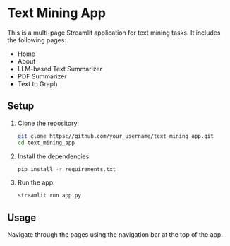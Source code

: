 # Text Mining App

This is a multi-page Streamlit application for text mining tasks. It includes the following pages:
- Home
- About
- LLM-based Text Summarizer
- PDF Summarizer
- Text to Graph

## Setup

1. Clone the repository:
    ```bash
    git clone https://github.com/your_username/text_mining_app.git
    cd text_mining_app
    ```

2. Install the dependencies:
    ```bash
    pip install -r requirements.txt
    ```

3. Run the app:
    ```bash
    streamlit run app.py
    ```

## Usage

Navigate through the pages using the navigation bar at the top of the app.
